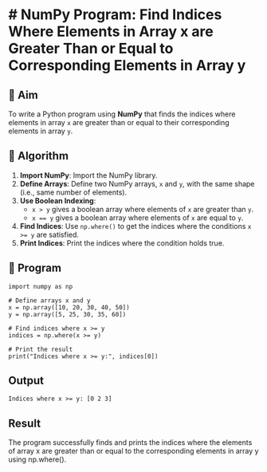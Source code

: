 # # NumPy Program: Find Indices Where Elements in Array x are Greater Than or Equal to Corresponding Elements in Array y

## 🎯 Aim
To write a Python program using **NumPy** that finds the indices where elements in array `x` are greater than or equal to their corresponding elements in array `y`.

## 🧠 Algorithm
1. **Import NumPy**: Import the NumPy library.
2. **Define Arrays**: Define two NumPy arrays, `x` and `y`, with the same shape (i.e., same number of elements).
3. **Use Boolean Indexing**: 
   - `x > y` gives a boolean array where elements of `x` are greater than `y`.
   - `x == y` gives a boolean array where elements of `x` are equal to `y`.
4. **Find Indices**: Use `np.where()` to get the indices where the conditions `x >= y` are satisfied.
5. **Print Indices**: Print the indices where the condition holds true.

## 🧾 Program
```
import numpy as np

# Define arrays x and y
x = np.array([10, 20, 30, 40, 50])
y = np.array([5, 25, 30, 35, 60])

# Find indices where x >= y
indices = np.where(x >= y)

# Print the result
print("Indices where x >= y:", indices[0])
```

## Output
```
Indices where x >= y: [0 2 3]
```


## Result
The program successfully finds and prints the indices where the elements of array x are greater than or equal to the corresponding elements in array y using np.where().
